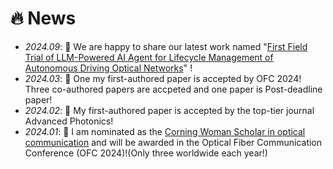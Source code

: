 # 🔥 News
- *2024.09*: 🎉 We are happy to share our latest work named "[First Field Trial of LLM-Powered AI Agent for Lifecycle Management of Autonomous Driving Optical Networks](https://arxiv.org/abs/2409.14605)" !
- *2024.03*: 🎉 One my first-authored paper is accepted by OFC 2024! Three co-authored papers are accpeted and one paper is Post-deadline paper!
- *2024.02*: 🎉 My first-authored paper is accepted by the top-tier journal Advanced Photonics!
- *2024.01*: 🎉 I am nominated as the [Corning Woman Scholar in optical communication](https://www.optica.org/foundation/opportunities/scholarships/corningwomenscholars/)
 and will be awarded in the Optical Fiber Communication Conference (OFC 2024)!(Only three worldwide each year!) 
